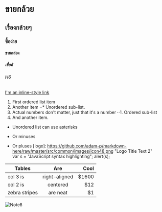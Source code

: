# ขายกล้วย
## เรื่องกล้วยๆ
### ซื้อง่าย
#### ขายคล่อง
##### เชื่อดิ
###### H6
[I'm an inline-style link](https://www.nanagarden.com/tag/%E0%B8%81%E0%B8%A5%E0%B9%89%E0%B8%A7%E0%B8%A2)
1. First ordered list item
2. Another item
⋅⋅* Unordered sub-list. 
1. Actual numbers don't matter, just that it's a number
⋅⋅1. Ordered sub-list
4. And another item.
* Unordered list can use asterisks
- Or minuses
+ Or pluses
[logo]: https://github.com/adam-p/markdown-here/raw/master/src/common/images/icon48.png "Logo Title Text 2"
var s = "JavaScript syntax highlighting";
alert(s);

| Tables        | Are           | Cool  |
| ------------- |:-------------:| -----:|
| col 3 is      | right-aligned | $1600 |
| col 2 is      | centered      |   $12 |
| zebra stripes | are neat      |    $1 |
![Note8](http://cdn.gsmarena.com/imgroot/news/17/03/note8-galaxy-model-revealed/-728w2/gsmarena_002.jpg)

